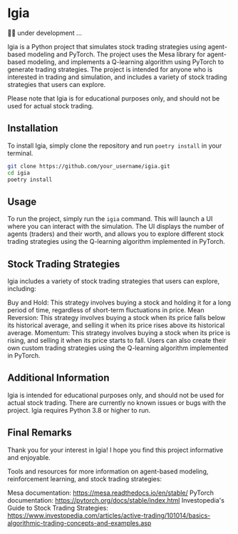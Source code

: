 # Igia

👷🏿‍ under development ...

Igia is a Python project that simulates stock trading strategies using agent-based modeling and PyTorch. The project uses the Mesa library for agent-based modeling, and implements a Q-learning algorithm using PyTorch to generate trading strategies. The project is intended for anyone who is interested in trading and simulation, and includes a variety of stock trading strategies that users can explore.

Please note that Igia is for educational purposes only, and should not be used for actual stock trading.

## Installation

To install Igia, simply clone the repository and run `poetry install` in your terminal.

```bash
git clone https://github.com/your_username/igia.git
cd igia
poetry install
```
## Usage

To run the project, simply run the `igia` command. This will launch a UI where you can interact with the simulation. The UI displays the number of agents (traders) and their worth, and allows you to explore different stock trading strategies using the Q-learning algorithm implemented in PyTorch.

## Stock Trading Strategies

Igia includes a variety of stock trading strategies that users can explore, including:

Buy and Hold: This strategy involves buying a stock and holding it for a long period of time, regardless of short-term fluctuations in price.
Mean Reversion: This strategy involves buying a stock when its price falls below its historical average, and selling it when its price rises above its historical average.
Momentum: This strategy involves buying a stock when its price is rising, and selling it when its price starts to fall.
Users can also create their own custom trading strategies using the Q-learning algorithm implemented in PyTorch.

## Additional Information

Igia is intended for educational purposes only, and should not be used for actual stock trading.
There are currently no known issues or bugs with the project.
Igia requires Python 3.8 or higher to run.

## Final Remarks

Thank you for your interest in Igia! I hope you find this project informative and enjoyable. 

Tools and resources for more information on agent-based modeling, reinforcement learning, and stock trading strategies:

Mesa documentation: https://mesa.readthedocs.io/en/stable/
PyTorch documentation: https://pytorch.org/docs/stable/index.html
Investopedia's Guide to Stock Trading Strategies: https://www.investopedia.com/articles/active-trading/101014/basics-algorithmic-trading-concepts-and-examples.asp
